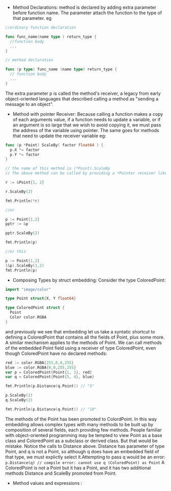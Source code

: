 - Method Declarations: method is declared by adding extra parameter before function name. The parameter attach the function to the type of that parameter. eg

```go
//ordinary function declaration

func func_name(name type ) return_type {
  //function body
  ...
}

// method declaration

func (p type) func_name (name type) return_type {
  // function body
  ...
}
```

The extra parameter p is called the method's receiver, a legacy from early object-oriented languages that described calling a method as "sending a message to an object".

- Method with pointer Receiver: Because calling a function makes a copy of each arguments value, if a function needs to update a variable, or if an argument is so large that we wish
  to avoid copying it, we must pass the address of the variable using pointer. The same goes for methods that need to update the receiver variable eg:

```go
func (p *Point) ScaleBy( factor float64 ) {
  p.X *= factor
  p.Y *= factor
}

// the name of this method is (*Point).ScaleBy
// The above method can be called by providing a *Pointer receiver like this

r := &Point{1, 2}

r.ScaleBy(2)

fmt.Println(*r)

//or

p := Point{1,2}
pptr := &p

pptr.ScaleBy(2)

fmt.Println(p)

//or this

p := Point{1,2}
(&p).ScaleBy(1,2)
fmt.Println(p)
```

- Composing Types by struct embedding: Consider the type ColoredPoint:

```go
import "image/color"

type Point struct{X, Y float64}

type ColoredPoint struct {
  Point
  Color color.RGBA
}
```

and previously we see that embedding let us take a syntatic shortcut to defining a ColoredPoint that contains all the fields of Point, plus some more. A similar mechanism applies to the methods of Point. We can call methods of the embedded Point field using a receiver of type ColoredPoint, even though ColoredPoint have no declared methods:

```go
red := color.RGBA{255,0,0,255}
blue := color.RGBA{0,0,255,255}
var p = ColoredPoint{Point{1, 1}, red}
var q = ColoredPoint{Point{5, 4}, blue}

fmt.Println(p.Distance(q.Point)) // "5"

p.ScaleBy(2)
q.ScaleBy(2)

fmt.Println(p.Distance(q.Point)) // "10"
```

The methods of the Point has been promoted to ColordPoint. In this way embedding allows complex types with many methods to be built up by composition of several fields, each providing few methods.
People familiar with object-oriented programming may be tempted to view Point as a base class and ColoredPoint as a subclass or derived class. But that would be mistake. Notice the calls to Distance above.
Distance has parameter of type Point, and q is not a Point, so although q does have an embedded field of that type, we must explictly select it.Attempting to pass q would be an error:
`p.Distance(q) // compile error: cannot use q (ColoredPoint) as Point`
A ColoredPoint is not a Point but it has a Point, and it has two additional methods Distance and ScaleBy promoted from Point.

- Method values and expressions :
